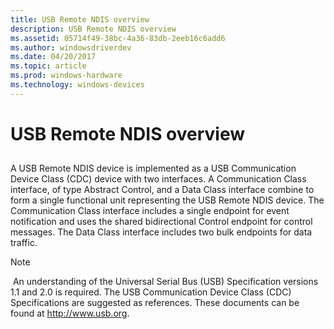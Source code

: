 ```yaml
---
title: USB Remote NDIS overview
description: USB Remote NDIS overview
ms.assetid: 05714f49-38bc-4a36-83db-2eeb16c6add6
ms.author: windowsdriverdev
ms.date: 04/20/2017
ms.topic: article
ms.prod: windows-hardware
ms.technology: windows-devices
---
```


# USB Remote NDIS overview

## <a href="" id="ddk-overview-ng"></a>


A USB Remote NDIS device is implemented as a USB Communication Device Class (CDC) device with two interfaces. A Communication Class interface, of type Abstract Control, and a Data Class interface combine to form a single functional unit representing the USB Remote NDIS device. The Communication Class interface includes a single endpoint for event notification and uses the shared bidirectional Control endpoint for control messages. The Data Class interface includes two bulk endpoints for data traffic.

>[!NOTE]
> An understanding of the Universal Serial Bus (USB) Specification versions 1.1 and 2.0 is required. The USB Communication Device Class (CDC) Specifications are suggested as references. These documents can be found at http://www.usb.org.

 

 

 





